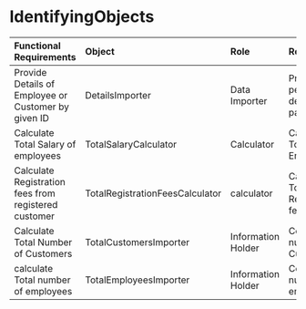 # IdentifyingObjects


 | Functional Requirements  | Object   | Role   | Responsibility    |
 |:--- |:-----|:----|:-----|
 | Provide Details of Employee or Customer by given ID  | DetailsImporter | Data Importer | Provide personal details of particular id |
 | Calculate Total Salary of employees| TotalSalaryCalculator|Calculator|Calculate Total Salary of Employees|
 |Calculate Registration fees from registered customer| TotalRegistrationFeesCalculator|calculator|Calculate Total Registration fees|
 |Calculate Total Number of Customers|TotalCustomersImporter|Information Holder|Contains total number of Customers|
 |calculate Total number of employees|TotalEmployeesImporter|Information Holder|Contains total number of employees|
